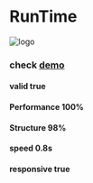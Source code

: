 # **RunTime**
![logo](https://runtimewebsite.netlify.app/apple-touch-icon.png)
### check [demo](https://runtimewebsite.netlify.app)
#### valid       true
#### Performance 100% 
#### Structure    98%
#### speed       0.8s
#### responsive  true





